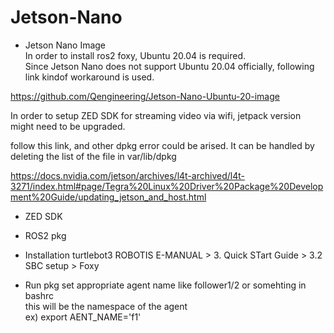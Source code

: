 # Jetson-Nano

- Jetson Nano Image   
In order to install ros2 foxy, Ubuntu 20.04 is required.   
Since Jetson Nano does not support Ubuntu 20.04 officially, following link kindof workaround is used.   

https://github.com/Qengineering/Jetson-Nano-Ubuntu-20-image

In order to setup ZED SDK for streaming video via wifi, jetpack version might need to be upgraded.

follow this link, and other dpkg error could be arised. It can be handled by deleting the list of the file in var/lib/dpkg   

https://docs.nvidia.com/jetson/archives/l4t-archived/l4t-3271/index.html#page/Tegra%20Linux%20Driver%20Package%20Development%20Guide/updating_jetson_and_host.html

- ZED SDK


- ROS2 pkg

- Installation 
turtlebot3 ROBOTIS E-MANUAL > 3. Quick STart Guide > 3.2 SBC setup > Foxy




- Run pkg
set appropriate agent name like follower1/2 or somehting in bashrc    
this will be the namespace of the agent   
ex) export AENT_NAME='f1'   
